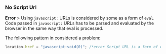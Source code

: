 ### No Script Url
**Error** > Using `javascript:` URLs is considered by some as a form of `eval`. Code passed in `javascript:` URLs has to be parsed and evaluated by the browser in the same way that eval is processed.

The following pattern in considered a problem:

```javascript
location.href = "javascript:void(0)"; /*error Script URL is a form of eval.*/
```
